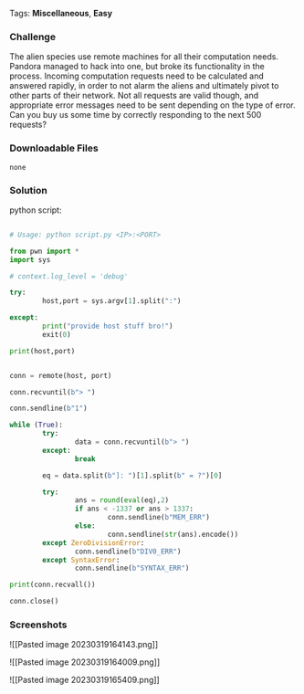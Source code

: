 
Tags: **Miscellaneous**, **Easy**

### Challenge
The alien species use remote machines for all their computation needs. Pandora managed to hack into one, but broke its functionality in the process. Incoming computation requests need to be calculated and answered rapidly, in order to not alarm the aliens and ultimately pivot to other parts of their network. Not all requests are valid though, and appropriate error messages need to be sent depending on the type of error. Can you buy us some time by correctly responding to the next 500 requests?


### Downloadable Files
`none`

### Solution

python script:
```python

# Usage: python script.py <IP>:<PORT>

from pwn import *
import sys

# context.log_level = 'debug'

try:
        host,port = sys.argv[1].split(":")

except:
        print("provide host stuff bro!")
        exit(0)

print(host,port)


conn = remote(host, port)

conn.recvuntil(b"> ")

conn.sendline(b"1")

while (True):
        try:
                data = conn.recvuntil(b"> ")
        except:
                break

        eq = data.split(b"]: ")[1].split(b" = ?")[0]

        try:
                ans = round(eval(eq),2)
                if ans < -1337 or ans > 1337:
                        conn.sendline(b"MEM_ERR")
                else:
                        conn.sendline(str(ans).encode())
        except ZeroDivisionError:
                conn.sendline(b"DIV0_ERR")
        except SyntaxError:
                conn.sendline(b"SYNTAX_ERR")

print(conn.recvall())

conn.close()

```

### Screenshots

![[Pasted image 20230319164143.png]]

![[Pasted image 20230319164009.png]]

![[Pasted image 20230319165409.png]]
